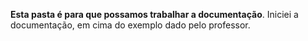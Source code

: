 **Esta pasta é para que possamos trabalhar a documentação**.
Iniciei a documentação, em cima do exemplo dado pelo professor. 
